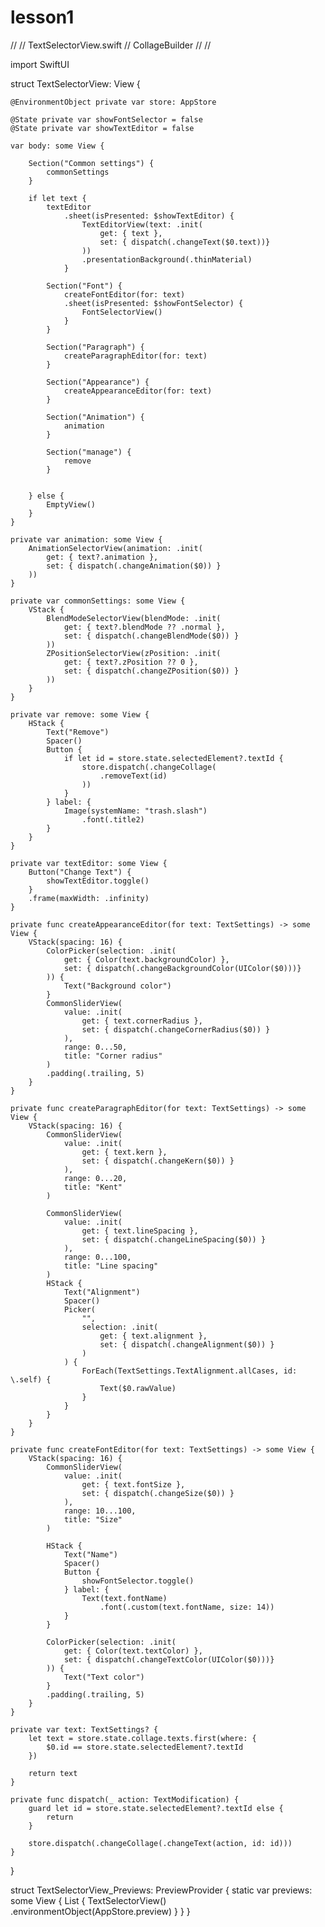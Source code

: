 # lesson1
//
//  TextSelectorView.swift
//  CollageBuilder
//
//

import SwiftUI

struct TextSelectorView: View {
    
    @EnvironmentObject private var store: AppStore
    
    @State private var showFontSelector = false
    @State private var showTextEditor = false
    
    var body: some View {
        
        Section("Common settings") {
            commonSettings
        }
        
        if let text {
            textEditor
                .sheet(isPresented: $showTextEditor) {
                    TextEditorView(text: .init(
                        get: { text },
                        set: { dispatch(.changeText($0.text))}
                    ))
                    .presentationBackground(.thinMaterial)
                }
            
            Section("Font") {
                createFontEditor(for: text)
                .sheet(isPresented: $showFontSelector) {
                    FontSelectorView()
                }
            }
            
            Section("Paragraph") {
                createParagraphEditor(for: text)
            }
            
            Section("Appearance") {
                createAppearanceEditor(for: text)
            }
            
            Section("Animation") {
                animation
            }
            
            Section("manage") {
                remove
            }
            
            
        } else {
            EmptyView()
        }
    }
    
    private var animation: some View {
        AnimationSelectorView(animation: .init(
            get: { text?.animation },
            set: { dispatch(.changeAnimation($0)) }
        ))
    }
    
    private var commonSettings: some View {
        VStack {
            BlendModeSelectorView(blendMode: .init(
                get: { text?.blendMode ?? .normal },
                set: { dispatch(.changeBlendMode($0)) }
            ))
            ZPositionSelectorView(zPosition: .init(
                get: { text?.zPosition ?? 0 },
                set: { dispatch(.changeZPosition($0)) }
            ))
        }
    }
    
    private var remove: some View {
        HStack {
            Text("Remove")
            Spacer()
            Button {
                if let id = store.state.selectedElement?.textId {
                    store.dispatch(.changeCollage(
                        .removeText(id)
                    ))
                }
            } label: {
                Image(systemName: "trash.slash")
                    .font(.title2)
            }
        }
    }
    
    private var textEditor: some View {
        Button("Change Text") {
            showTextEditor.toggle()
        }
        .frame(maxWidth: .infinity)
    }
    
    private func createAppearanceEditor(for text: TextSettings) -> some View {
        VStack(spacing: 16) {
            ColorPicker(selection: .init(
                get: { Color(text.backgroundColor) },
                set: { dispatch(.changeBackgroundColor(UIColor($0)))}
            )) {
                Text("Background color")
            }
            CommonSliderView(
                value: .init(
                    get: { text.cornerRadius },
                    set: { dispatch(.changeCornerRadius($0)) }
                ),
                range: 0...50,
                title: "Corner radius"
            )
            .padding(.trailing, 5)
        }
    }
    
    private func createParagraphEditor(for text: TextSettings) -> some View {
        VStack(spacing: 16) {
            CommonSliderView(
                value: .init(
                    get: { text.kern },
                    set: { dispatch(.changeKern($0)) }
                ),
                range: 0...20,
                title: "Kent"
            )
            
            CommonSliderView(
                value: .init(
                    get: { text.lineSpacing },
                    set: { dispatch(.changeLineSpacing($0)) }
                ),
                range: 0...100,
                title: "Line spacing"
            )
            HStack {
                Text("Alignment")
                Spacer()
                Picker(
                    "",
                    selection: .init(
                        get: { text.alignment },
                        set: { dispatch(.changeAlignment($0)) }
                    )
                ) {
                    ForEach(TextSettings.TextAlignment.allCases, id: \.self) {
                        Text($0.rawValue)
                    }
                }
            }
        }
    }
    
    private func createFontEditor(for text: TextSettings) -> some View {
        VStack(spacing: 16) {
            CommonSliderView(
                value: .init(
                    get: { text.fontSize },
                    set: { dispatch(.changeSize($0)) }
                ),
                range: 10...100,
                title: "Size"
            )
            
            HStack {
                Text("Name")
                Spacer()
                Button {
                    showFontSelector.toggle()
                } label: {
                    Text(text.fontName)
                        .font(.custom(text.fontName, size: 14))
                }
            }
            
            ColorPicker(selection: .init(
                get: { Color(text.textColor) },
                set: { dispatch(.changeTextColor(UIColor($0)))}
            )) {
                Text("Text color")
            }
            .padding(.trailing, 5)
        }
    }
    
    private var text: TextSettings? {
        let text = store.state.collage.texts.first(where: {
            $0.id == store.state.selectedElement?.textId
        })
        
        return text
    }
    
    private func dispatch(_ action: TextModification) {
        guard let id = store.state.selectedElement?.textId else {
            return
        }
        
        store.dispatch(.changeCollage(.changeText(action, id: id)))
    }
}

struct TextSelectorView_Previews: PreviewProvider {
    static var previews: some View {
        List {
            TextSelectorView()
                .environmentObject(AppStore.preview)
        }
    }
}

